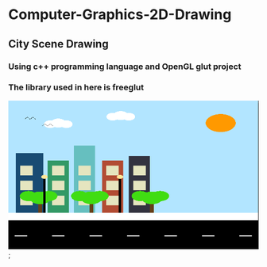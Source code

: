 # Computer-Graphics-2D-Drawing
## City Scene Drawing
### Using c++ programming language and OpenGL glut project
### The library used in here is freeglut

![City Output](city_scene/city-scene.png);
